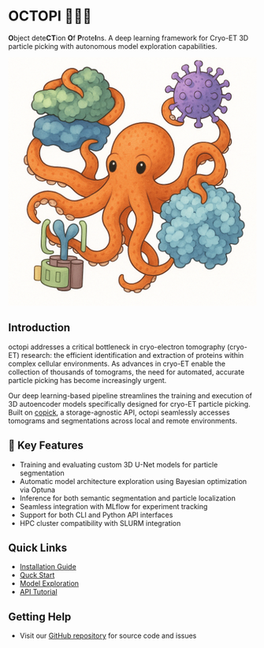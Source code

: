 # OCTOPI 🐙🐙🐙

**O**bject dete**CT**ion **O**f **P**rote**I**ns. A deep learning framework for Cryo-ET 3D particle picking with autonomous model exploration capabilities.

![Octopi](assets/octopi.png)

## Introduction

octopi addresses a critical bottleneck in cryo-electron tomography (cryo-ET) research: the efficient identification and extraction of proteins within complex cellular environments. As advances in cryo-ET enable the collection of thousands of tomograms, the need for automated, accurate particle picking has become increasingly urgent.

Our deep learning-based pipeline streamlines the training and execution of 3D autoencoder models specifically designed for cryo-ET particle picking. Built on [copick](https://github.com/copick/copick), a storage-agnostic API, octopi seamlessly accesses tomograms and segmentations across local and remote environments.

## 🚀 Key Features

- Training and evaluating custom 3D U-Net models for particle segmentation
- Automatic model architecture exploration using Bayesian optimization via Optuna
- Inference for both semantic segmentation and particle localization
- Seamless integration with MLflow for experiment tracking
- Support for both CLI and Python API interfaces
- HPC cluster compatibility with SLURM integration

## Quick Links

- [Installation Guide](getting-started/installation.md)
- [Quck Start](getting-started/quickstart.md)
- [Model Exploration](user-guide/model-exploration.md)
- [API Tutorial](user-guide/api-tutorial.md)

## Getting Help

- Visit our [GitHub repository](https://github.com/chanzuckerberg/octopi) for source code and issues 